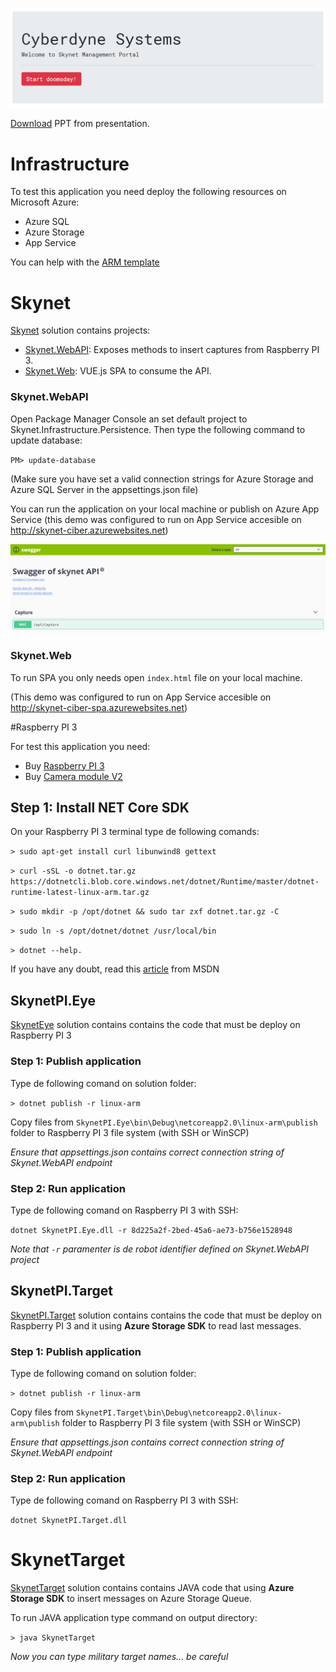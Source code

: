 ![](https://github.com/sergiobarriel/azure-storage-15-nov/blob/master/images/web.PNG)

[Download](https://github.com/sergiobarriel/azure-storage-15-nov/blob/master/files/presentation.pptx) PPT from presentation.

# Infrastructure

To test this application you need deploy the following resources on Microsoft Azure:

- Azure SQL
- Azure Storage
- App Service

You can help with the [ARM template](https://github.com/sergiobarriel/azure-storage-15-nov/blob/master/files/arm-template.zip)

# Skynet
[Skynet](https://github.com/sergiobarriel/azure-storage-15-nov/tree/master/src/Skynet) solution contains projects:
- [Skynet.WebAPI](https://github.com/sergiobarriel/azure-storage-15-nov/tree/master/src/Skynet/Skynet.WebAPI): Exposes methods to insert captures from Raspberry PI 3.
- [Skynet.Web](https://github.com/sergiobarriel/azure-storage-15-nov/tree/master/src/Skynet/Skynet.Web): VUE.js SPA to consume the API.


### Skynet.WebAPI 

Open Package Manager Console an set default project to Skynet.Infrastructure.Persistence. Then type the following command to update database:

`PM> update-database`

(Make sure you have set a valid connection strings for Azure Storage and Azure SQL Server in the appsettings.json file)

You can run the application on your local machine or publish on Azure App Service (this demo was configured to run on App Service accesible on http://skynet-ciber.azurewebsites.net)

![](https://github.com/sergiobarriel/azure-storage-15-nov/blob/master/images/swagger.PNG)

### Skynet.Web

To run SPA you only needs open `index.html` file on your local machine.

(This demo was configured to run on App Service accesible on http://skynet-ciber-spa.azurewebsites.net)

#Raspberry PI 3

For test this application you need:
- Buy [Raspberry PI 3](https://www.raspberrypi.org/products/raspberry-pi-3-model-b/)
- Buy [Camera module V2](https://www.raspberrypi.org/products/camera-module-v2/)

## Step 1: Install NET Core SDK

On your Raspberry PI 3 terminal type de following comands: 

`> sudo apt-get install curl libunwind8 gettext`

`> curl -sSL -o dotnet.tar.gz https://dotnetcli.blob.core.windows.net/dotnet/Runtime/master/dotnet-runtime-latest-linux-arm.tar.gz`

`> sudo mkdir -p /opt/dotnet && sudo tar zxf dotnet.tar.gz -C `

`> sudo ln -s /opt/dotnet/dotnet /usr/local/bin`

`> dotnet --help.`

If you have any doubt, read this [article](https://blogs.msdn.microsoft.com/david/2017/07/20/setting_up_raspian_and_dotnet_core_2_0_on_a_raspberry_pi/) from MSDN

## SkynetPI.Eye
[SkynetEye](https://github.com/sergiobarriel/azure-storage-15-nov/tree/master/src/SkynetPI/SkynetPI.Eye) solution contains contains the code that must be deploy on Raspberry PI 3

### Step 1: Publish application

Type de following comand on solution folder:

`> dotnet publish -r linux-arm`

Copy files from `SkynetPI.Eye\bin\Debug\netcoreapp2.0\linux-arm\publish` folder to Raspberry PI 3 file system (with SSH or WinSCP)

_Ensure that appsettings.json contains correct connection string of Skynet.WebAPI endpoint_

### Step 2: Run application

Type de following comand on Raspberry PI 3 with SSH:

`dotnet SkynetPI.Eye.dll -r 8d225a2f-2bed-45a6-ae73-b756e1528948`

_Note that `-r` paramenter is de robot identifier defined on Skynet.WebAPI project_

## SkynetPI.Target
[SkynetPI.Target](https://github.com/sergiobarriel/azure-storage-15-nov/tree/master/src/SkynetPI/SkynetPI.Target) solution contains contains the code that must be deploy on Raspberry PI 3 and it using **Azure Storage SDK** to read last messages.

### Step 1: Publish application

Type de following comand on solution folder:

`> dotnet publish -r linux-arm`

Copy files from `SkynetPI.Target\bin\Debug\netcoreapp2.0\linux-arm\publish` folder to Raspberry PI 3 file system (with SSH or WinSCP)

_Ensure that appsettings.json contains correct connection string of Skynet.WebAPI endpoint_

### Step 2: Run application

Type de following comand on Raspberry PI 3 with SSH:

`dotnet SkynetPI.Target.dll`


# SkynetTarget
[SkynetTarget](https://github.com/sergiobarriel/azure-storage-15-nov/tree/master/src/SkynetTarget) solution contains contains JAVA code that using **Azure Storage SDK** to insert messages on Azure Storage Queue.

To run JAVA application type command on output directory:

`> java SkynetTarget`

_Now you can type military target names... be careful_